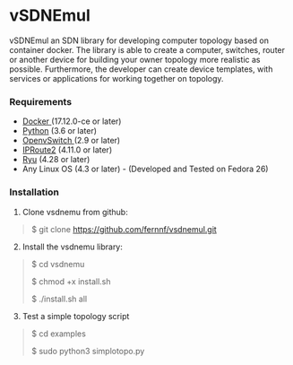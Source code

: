 # vSDNEmul

vSDNEmul an SDN library for developing computer topology based on container docker. The library is able to create a computer, switches, router or another device for building your owner topology more realistic as possible. Furthermore, the developer can create device templates, with services or applications for working together on topology.

### Requirements 

 - [Docker ](www.docker.com) (17.12.0-ce or later)
 - [Python](www.python.org) (3.6 or later)
 - [OpenvSwitch ](openvswitch.org) (2.9 or later)
 - [IPRoute2](http://kernel.org/pub/linux/utils/net/iproute2/) (4.11.0 or later)
 - [Ryu](https://osrg.github.io/ryu/) (4.28 or later)
 - Any Linux OS (4.3 or later) - (Developed and Tested on Fedora 26) 

### Installation

1. Clone vsdnemu from github: 
> $ git clone https://github.com/fernnf/vsdnemul.git

2. Install the vsdnemu library:
> $ cd vsdnemu 
> 
>  $ chmod +x install.sh
>  
> $ ./install.sh all 
3. Test a simple topology script
> $ cd examples
>
> $ sudo python3 simplotopo.py
  
